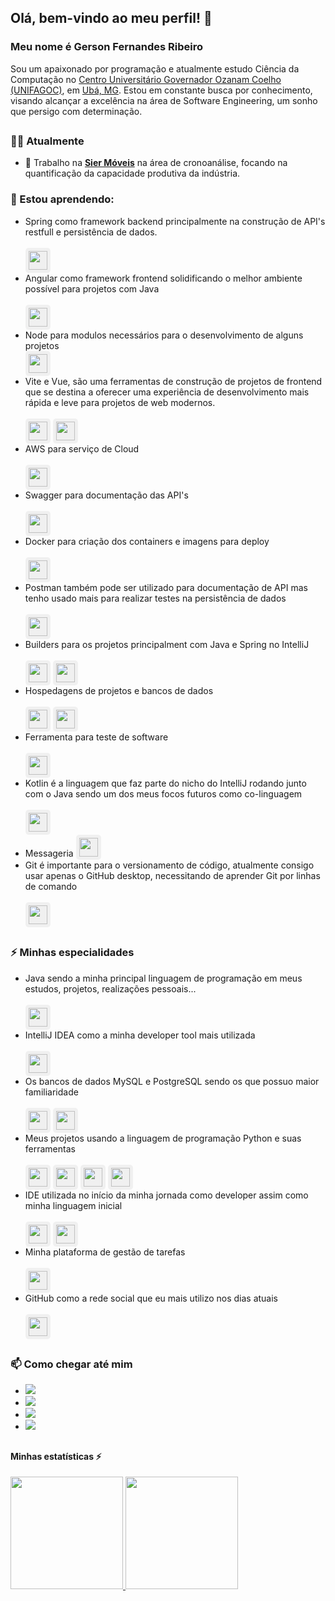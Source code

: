 ## Olá, bem-vindo ao meu perfil! 👋

### Meu nome é Gerson Fernandes Ribeiro

Sou um apaixonado por programação e atualmente estudo Ciência da Computação no [Centro Universitário Governador Ozanam Coelho (UNIFAGOC)](https://unifagoc.edu.br/?gad_source=1&gclid=EAIaIQobChMI786MxOSTiAMVuV5IAB1siD3cEAAYASAAEgJdXvD_BwE), em [Ubá, MG](https://www.google.com/maps/place/UNIFAGOC+-+Centro+Universit%C3%A1rio+Governador+Ozanam+Coelho/@-21.1101108,-42.9599958,17z/data=!3m1!4b1!4m6!3m5!1s0xa31b93349a8239:0x398e6341fcf9a284!8m2!3d-21.1101108!4d-42.9574209!16s%2Fg%2F11f2b0w2w0?authuser=0&entry=ttu&g_ep=EgoyMDI0MDgyMS4wIKXMDSoASAFQAw%3D%3D). Estou em constante busca por conhecimento, visando alcançar a excelência na área de Software Engineering, um sonho que persigo com determinação.

## 


### 👨‍💻 Atualmente

- 🔭 Trabalho na **[Sier Móveis](https://siermoveis.com.br/port/)** na área de cronoanálise, focando na quantificação da capacidade produtiva da indústria.
  
### 🌱 Estou aprendendo:
- Spring como framework backend principalmente na construção de API's restfull e persistência de dados. <br><br>
  <img src="https://cdn.jsdelivr.net/gh/devicons/devicon@latest/icons/spring/spring-original-wordmark.svg" width="30" height="30" style="background-color: #f0f0f0; padding: 5px; border-radius: 5px;"/>
- Angular como framework frontend solidificando o melhor ambiente possível para projetos com Java <br><br>
  <img src="https://cdn.jsdelivr.net/gh/devicons/devicon@latest/icons/angular/angular-original.svg" width="30" height="30" style="background-color: #f0f0f0; padding: 5px; border-radius: 5px;"/>
- Node para modulos necessários para o desenvolvimento de alguns projetos <br> 
  <img src="https://cdn.jsdelivr.net/gh/devicons/devicon@latest/icons/nodejs/nodejs-original-wordmark.svg" width="30" height="30" style="background-color: #f0f0f0; padding: 5px; border-radius: 5px;"/>
- Vite e Vue, são uma ferramentas de construção de projetos de frontend que se destina a oferecer uma experiência de desenvolvimento mais rápida e leve para projetos de web modernos. <br><br>
  <img src="https://cdn.jsdelivr.net/gh/devicons/devicon@latest/icons/vuejs/vuejs-original-wordmark.svg" width="30" height="30" style="background-color: #f0f0f0; padding: 5px; border-radius: 5px;"/>
  <img src="https://cdn.jsdelivr.net/gh/devicons/devicon@latest/icons/vitejs/vitejs-original.svg" width="30" height="30" style="background-color: #f0f0f0; padding: 5px; border-radius: 5px;"/>
- AWS para serviço de Cloud <br><br>
  <img src="https://cdn.jsdelivr.net/gh/devicons/devicon@latest/icons/amazonwebservices/amazonwebservices-plain-wordmark.svg" width="30" height="30" style="background-color: #f0f0f0; padding: 5px; border-radius: 5px;"/>
- Swagger para documentação das API's <br><br>
  <img src="https://cdn.jsdelivr.net/gh/devicons/devicon@latest/icons/swagger/swagger-original.svg" width="30" height="30" style="background-color: #f0f0f0; padding: 5px; border-radius: 5px;"/>
- Docker para criação dos containers e imagens para deploy <br><br>
  <img src="https://cdn.jsdelivr.net/gh/devicons/devicon@latest/icons/docker/docker-original-wordmark.svg" width="30" height="30" style="background-color: #f0f0f0; padding: 5px; border-radius: 5px;"/>
- Postman também pode ser utilizado para documentação de API mas tenho usado mais para realizar testes na persistência de dados <br><br>
  <img src="https://cdn.jsdelivr.net/gh/devicons/devicon@latest/icons/postman/postman-original.svg" width="30" height="30" style="background-color: #f0f0f0; padding: 5px; border-radius: 5px;"/>
- Builders para os projetos principalment com Java e Spring no IntelliJ <br><br>
  <img src="https://cdn.jsdelivr.net/gh/devicons/devicon@latest/icons/gradle/gradle-original.svg" width="30" height="30" style="background-color: #f0f0f0; padding: 5px; border-radius: 5px;"/>
  <img src="https://cdn.jsdelivr.net/gh/devicons/devicon@latest/icons/maven/maven-original.svg" width="30" height="30" style="background-color: #f0f0f0; padding: 5px; border-radius: 5px;"/>
- Hospedagens de projetos e bancos de dados <br><br>
  <img src="https://cdn.jsdelivr.net/gh/devicons/devicon@latest/icons/heroku/heroku-original-wordmark.svg" width="30" height="30" style="background-color: #f0f0f0; padding: 5px; border-radius: 5px;"/>
  <img src="https://cdn.jsdelivr.net/gh/devicons/devicon@latest/icons/railway/railway-original.svg" width="30" height="30" style="background-color: #f0f0f0; padding: 5px; border-radius: 5px;"/>
- Ferramenta para teste de software <br><br>
  <img src="https://cdn.jsdelivr.net/gh/devicons/devicon@latest/icons/karma/karma-original.svg" width="30" height="30" style="background-color: #f0f0f0; padding: 5px; border-radius: 5px;"/>
- Kotlin é a linguagem que faz parte do nicho do IntelliJ rodando junto com o Java sendo um dos meus focos futuros como co-linguagem <br><br> 
  <img src="https://cdn.jsdelivr.net/gh/devicons/devicon@latest/icons/kotlin/kotlin-original.svg" width="30" height="30" style="background-color: #f0f0f0; padding: 5px; border-radius: 5px;"/>
- Messageria
  <img src="https://cdn.jsdelivr.net/gh/devicons/devicon@latest/icons/rabbitmq/rabbitmq-original.svg" width="30" height="30" style="background-color: #f0f0f0; padding: 5px; border-radius: 5px;"/>
- Git é importante para o versionamento de código, atualmente consigo usar apenas o GitHub desktop, necessitando de aprender Git por linhas de comando <br><br>
  <img src="https://cdn.jsdelivr.net/gh/devicons/devicon@latest/icons/git/git-original.svg" width="30" height="30" style="background-color: #f0f0f0; padding: 5px; border-radius: 5px;"/>


##


### ⚡ Minhas especialidades
- Java sendo a minha principal linguagem de programação em meus estudos, projetos, realizações pessoais... <br><br>
  <img src="https://cdn.jsdelivr.net/gh/devicons/devicon@latest/icons/java/java-original-wordmark.svg" width="30" height="30" style="background-color: #f0f0f0; padding: 5px; border-radius: 5px;"/>
- IntelliJ IDEA como a minha developer tool mais utilizada <br><br>
  <img src="https://cdn.jsdelivr.net/gh/devicons/devicon@latest/icons/intellij/intellij-original.svg" width="30" height="30" style="background-color: #f0f0f0; padding: 5px; border-radius: 5px;"/>
- Os bancos de dados MySQL e PostgreSQL  sendo os que possuo maior familiaridade <br><br>
  <img src="https://cdn.jsdelivr.net/gh/devicons/devicon@latest/icons/mysql/mysql-original-wordmark.svg" width="30" height="30" style="background-color: #f0f0f0; padding: 5px; border-radius: 5px;"/>
  <img src="https://cdn.jsdelivr.net/gh/devicons/devicon@latest/icons/postgresql/postgresql-original-wordmark.svg" width="30" height="30" style="background-color: #f0f0f0; padding: 5px; border-radius: 5px;"/>
- Meus projetos usando a linguagem de programação Python e suas ferramentas <br><br>
  <img src="https://cdn.jsdelivr.net/gh/devicons/devicon@latest/icons/anaconda/anaconda-original.svg" width="30" height="30" style="background-color: #f0f0f0; padding: 5px; border-radius: 5px;"/>
  <img src="https://cdn.jsdelivr.net/gh/devicons/devicon@latest/icons/jupyter/jupyter-original-wordmark.svg" width="30" height="30" style="background-color: #f0f0f0; padding: 5px; border-radius: 5px;"/>
  <img src="https://cdn.jsdelivr.net/gh/devicons/devicon@latest/icons/python/python-original.svg" width="30" height="30" style="background-color: #f0f0f0; padding: 5px; border-radius: 5px;"/>
  <img src="https://img.icons8.com/?size=100&id=hCWb1IvpcBZ0&format=png&color=000000" width="30" height="30" style="background-color: #f0f0f0; padding: 5px; border-radius: 5px;"/>
- IDE utilizada no início da minha jornada como developer assim como minha linguagem inicial  <br><br>
  <img src="https://cdn.jsdelivr.net/gh/devicons/devicon@latest/icons/vscode/vscode-original.svg" width="30" height="30" style="background-color: #f0f0f0; padding: 5px; border-radius: 5px;"/>
  <img src="https://cdn.jsdelivr.net/gh/devicons/devicon@latest/icons/javascript/javascript-original.svg" width="30" height="30" style="background-color: #f0f0f0; padding: 5px; border-radius: 5px;"/>
- Minha plataforma de gestão de tarefas <br><br>
  <img src="https://img.icons8.com/?size=100&id=fKkr9tyfzD06&format=png&color=000000" width="30" height="30" style="background-color: #f0f0f0; padding: 5px; border-radius: 5px;"/>
- GitHub como a rede social que eu mais utilizo nos dias atuais <br><br>
  <img src="https://img.icons8.com/?size=100&id=LoL4bFzqmAa0&format=png&color=000000" width="30" height="30" style="background-color: #f0f0f0; padding: 5px; border-radius: 5px;"/>

##

### 📫 Como chegar até mim


- <a href="https://www.linkedin.com/in/gerson-fernandes-ribeiro-a813ba276/" target="_blank"><img loading="lazy" src="https://img.shields.io/badge/-LinkedIn-%230077B5?style=for-the-badge&logo=linkedin&logoColor=white" target="_blank"></a>   
- <a href="mailto:gersonfernandesribeiro48@mail.com"><img loading="lazy" src="https://img.shields.io/badge/Gmail-D14836?style=for-the-badge&logo=gmail&logoColor=white" target="_blank"></a>
- <a href="https://www.youtube.com/@gersonfernandesribeiro6474" target="_blank"><img loading="lazy" src="https://img.shields.io/badge/YouTube-FF0000?style=for-the-badge&logo=youtube&logoColor=white" target="_blank"></a>
- <a href="https://www.instagram.com/gersin_aa?igsh=aWc0bnhtNXY3d2Z0" target="_blank"><img loading="lazy" src="https://img.shields.io/badge/-Instagram-%23E4405F?style=for-the-badge&logo=instagram&logoColor=white" target="_blank"></a>


##


#### Minhas estatísticas ⚡

<div>
<a href="https://github.com/gersonfribeiro">
<img loading="lazy" height="180em" src="https://github-readme-stats.vercel.app/api/top-langs/?username=gersonfribeiro&layout=compact&langs_count=7&theme=dracula"/>
<img loading="lazy" height="180em" src="https://github-readme-stats.vercel.app/api?username=gersonfribeiro&show_icons=true&theme=dracula&include_all_commits=true&count_private=true"/>
</div>




<!--
**gersonfribeiro/gersonfribeiro** is a ✨ _special_ ✨ repository because its `README.md` (this file) appears on your GitHub profile.

Here are some ideas to get you started:

-->
